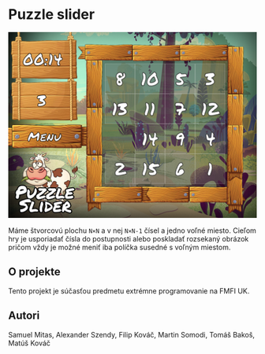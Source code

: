 # Puzzle slider

<img src="./screenshot.png" width="600" >

Máme štvorcovú plochu `N×N` a v nej `N×N-1` čísel a jedno voľné miesto. Cieľom hry je usporiadať čísla do postupnosti alebo poskladať rozsekaný obrázok pričom vždy je možné meniť iba políčka susedné s voľným miestom.

## O projekte

Tento projekt je súčasťou predmetu extrémne programovanie na FMFI UK.

## Autori

Samuel Mitas, Alexander Szendy, Filip Kováč, Martin Somodi, Tomáš Bakoš, Matúš Kováč
